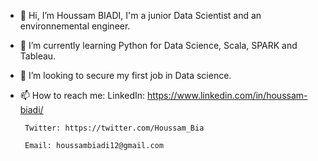 - 👋 Hi, I’m Houssam BIADI, I'm a junior Data Scientist and an environnemental engineer.
- 🌱 I’m currently learning Python for Data Science, Scala, SPARK and Tableau.
- 💞️ I’m looking to secure my first job in Data science.
- 📫 How to reach me:
       LinkedIn: https://www.linkedin.com/in/houssam-biadi/
       
       Twitter: https://twitter.com/Houssam_Bia
       
       Email: houssambiadi12@gmail.com
       

<!---
Houssam-BIADI/Houssam-BIADI is a ✨ special ✨ repository because its `README.md` (this file) appears on your GitHub profile.
You can click the Preview link to take a look at your changes.
--->
